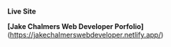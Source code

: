 **Live Site** 

**[Jake Chalmers Web Developer Porfolio]**(https://jakechalmerswebdeveloper.netlify.app/)